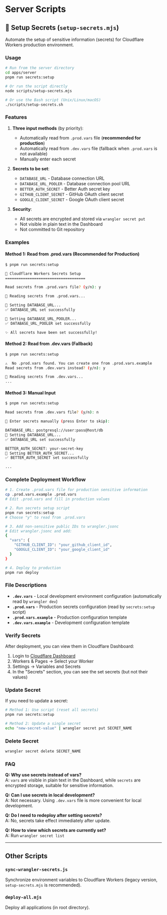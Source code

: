 # Server Scripts

## 🔐 Setup Secrets (`setup-secrets.mjs`)

Automate the setup of sensitive information (secrets) for Cloudflare Workers production environment.

### Usage

```bash
# Run from the server directory
cd apps/server
pnpm run secrets:setup

# Or run the script directly
node scripts/setup-secrets.mjs

# Or use the Bash script (Unix/Linux/macOS)
./scripts/setup-secrets.sh
```

### Features

1. **Three input methods** (by priority):
   - Automatically read from `.prod.vars` file (**recommended for production**)
   - Automatically read from `.dev.vars` file (fallback when `.prod.vars` is not available)
   - Manually enter each secret

2. **Secrets to be set**:
   - `DATABASE_URL` - Database connection URL
   - `DATABASE_URL_POOLER` - Database connection pool URL
   - `BETTER_AUTH_SECRET` - Better Auth secret key
   - `GITHUB_CLIENT_SECRET` - GitHub OAuth client secret
   - `GOOGLE_CLIENT_SECRET` - Google OAuth client secret

3. **Security**:
   - All secrets are encrypted and stored via `wrangler secret put`
   - Not visible in plain text in the Dashboard
   - Not committed to Git repository

### Examples

#### Method 1: Read from .prod.vars (Recommended for Production)

```bash
$ pnpm run secrets:setup

🔐 Cloudflare Workers Secrets Setup
====================================

Read secrets from .prod.vars file? (y/n): y

📖 Reading secrets from .prod.vars...

📝 Setting DATABASE_URL...
✅ DATABASE_URL set successfully

📝 Setting DATABASE_URL_POOLER...
✅ DATABASE_URL_POOLER set successfully

✨ All secrets have been set successfully!
```

#### Method 2: Read from .dev.vars (Fallback)

```bash
$ pnpm run secrets:setup

⚠️  No .prod.vars found. You can create one from .prod.vars.example
Read secrets from .dev.vars instead? (y/n): y

📖 Reading secrets from .dev.vars...
...
```

#### Method 3: Manual Input

```bash
$ pnpm run secrets:setup

Read secrets from .dev.vars file? (y/n): n

📝 Enter secrets manually (press Enter to skip):

DATABASE_URL: postgresql://user:pass@host/db
📝 Setting DATABASE_URL...
✅ DATABASE_URL set successfully

BETTER_AUTH_SECRET: your-secret-key
📝 Setting BETTER_AUTH_SECRET...
✅ BETTER_AUTH_SECRET set successfully

...
```

### Complete Deployment Workflow

```bash
# 1. Create .prod.vars file for production sensitive information
cp .prod.vars.example .prod.vars
# Edit .prod.vars and fill in production values

# 2. Run secrets setup script
pnpm run secrets:setup
# Choose "y" to read from .prod.vars

# 3. Add non-sensitive public IDs to wrangler.jsonc
# Edit wrangler.jsonc and add:
{
  "vars": {
    "GITHUB_CLIENT_ID": "your_github_client_id",
    "GOOGLE_CLIENT_ID": "your_google_client_id"
  }
}

# 4. Deploy to production
pnpm run deploy
```

### File Descriptions

- **`.dev.vars`** - Local development environment configuration (automatically read by `wrangler dev`)
- **`.prod.vars`** - Production secrets configuration (read by `secrets:setup` script)
- **`.prod.vars.example`** - Production configuration template
- **`.dev.vars.example`** - Development configuration template

### Verify Secrets

After deployment, you can view them in Cloudflare Dashboard:

1. Login to [Cloudflare Dashboard](https://dash.cloudflare.com)
2. Workers & Pages → Select your Worker
3. Settings → Variables and Secrets
4. In the "Secrets" section, you can see the set secrets (but not their values)

### Update Secret

If you need to update a secret:

```bash
# Method 1: Use script (reset all secrets)
pnpm run secrets:setup

# Method 2: Update a single secret
echo "new-secret-value" | wrangler secret put SECRET_NAME
```

### Delete Secret

```bash
wrangler secret delete SECRET_NAME
```

### FAQ

**Q: Why use secrets instead of vars?**  
A: `vars` are visible in plain text in the Dashboard, while `secrets` are encrypted storage, suitable for sensitive information.

**Q: Can I use secrets in local development?**  
A: Not necessary. Using `.dev.vars` file is more convenient for local development.

**Q: Do I need to redeploy after setting secrets?**  
A: No, secrets take effect immediately after update.

**Q: How to view which secrets are currently set?**  
A: Run `wrangler secret list`

---

## Other Scripts

### `sync-wrangler-secrets.js`

Synchronize environment variables to Cloudflare Workers (legacy version, `setup-secrets.mjs` is recommended).

### `deploy-all.mjs`

Deploy all applications (in root directory).
